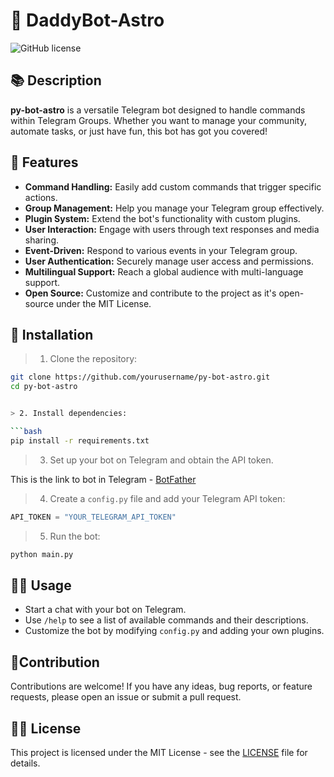 # 👾 DaddyBot-Astro

![GitHub license](https://img.shields.io/badge/license-MIT-blue.svg)

## 📚 Description

**py-bot-astro** is a versatile Telegram bot designed to handle commands within Telegram Groups. Whether you want to manage your community, automate tasks, or just have fun, this bot has got you covered!

## 🌟 Features

- **Command Handling:** Easily add custom commands that trigger specific actions.
- **Group Management:** Help you manage your Telegram group effectively.
- **Plugin System:** Extend the bot's functionality with custom plugins.
- **User Interaction:** Engage with users through text responses and media sharing.
- **Event-Driven:** Respond to various events in your Telegram group.
- **User Authentication:** Securely manage user access and permissions.
- **Multilingual Support:** Reach a global audience with multi-language support.
- **Open Source:** Customize and contribute to the project as it's open-source under the MIT License.

## 🧩 Installation

> 1. Clone the repository:

   ```bash
   git clone https://github.com/yourusername/py-bot-astro.git
   cd py-bot-astro


> 2. Install dependencies:

   ```bash
   pip install -r requirements.txt
   ```

> 3. Set up your bot on Telegram and obtain the API token.

This is the link to bot in Telegram - [BotFather](https://www.t.me/BotFather)

> 4. Create a `config.py` file and add your Telegram API token:

   ```python
   API_TOKEN = "YOUR_TELEGRAM_API_TOKEN"
   ```

> 5. Run the bot:
   ```bash
   python main.py
   ```

## 👩‍💻 Usage

- Start a chat with your bot on Telegram.
- Use `/help` to see a list of available commands and their descriptions.
- Customize the bot by modifying `config.py` and adding your own plugins.

## 🤝Contribution

Contributions are welcome! If you have any ideas, bug reports, or feature requests, please open an issue or submit a pull request.

## 📜🔐 License

This project is licensed under the MIT License - see the [LICENSE](LICENSE) file for details.
```

